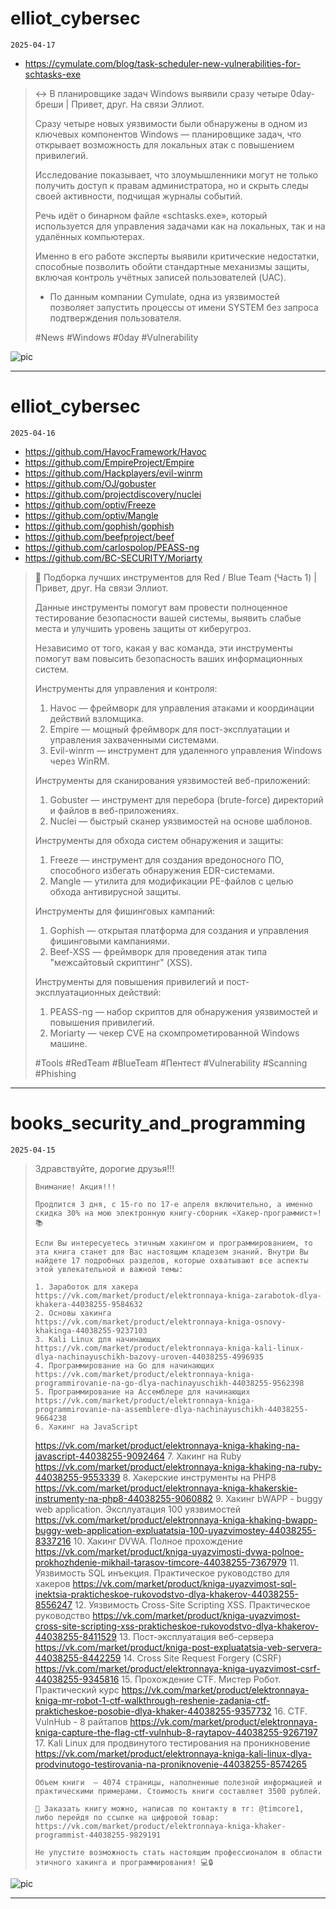 # elliot_cybersec
`2025-04-17`

* https://cymulate.com/blog/task-scheduler-new-vulnerabilities-for-schtasks-exe

<blockquote>
↔️ В планировщике задач Windows выявили сразу четыре 0day-бреши | Привет, друг. На связи Эллиот.

Сразу четыре новых уязвимости были обнаружены в одном из ключевых компонентов Windows — планировщике задач, что открывает возможность для локальных атак с повышением привилегий. 

Исследование показывает, что злоумышленники могут не только получить доступ к правам администратора, но и скрыть следы своей активности, подчищая журналы событий.

Речь идёт о бинарном файле «schtasks.exe», который используется для управления задачами как на локальных, так и на удалённых компьютерах. 

Именно в его работе эксперты выявили критические недостатки, способные позволить обойти стандартные механизмы защиты, включая контроль учётных записей пользователей (UAC).

- По данным компании Cymulate, одна из уязвимостей позволяет запустить процессы от имени SYSTEM без запроса подтверждения пользователя.

&#35;News &#35;Windows &#35;0day &#35;Vulnerability
</blockquote>

![pic](pictures/5778be3e930332bae44c66bc0ec0182d115d4fa0f51c19f1ff8d30361e9e9726.jpg)

---

# elliot_cybersec
`2025-04-16`

* https://github.com/HavocFramework/Havoc
* https://github.com/EmpireProject/Empire
* https://github.com/Hackplayers/evil-winrm
* https://github.com/OJ/gobuster
* https://github.com/projectdiscovery/nuclei
* https://github.com/optiv/Freeze
* https://github.com/optiv/Mangle
* https://github.com/gophish/gophish
* https://github.com/beefproject/beef
* https://github.com/carlospolop/PEASS-ng
* https://github.com/BC-SECURITY/Moriarty

<blockquote>
🎩 Подборка лучших инструментов для Red / Blue Team (Часть 1) | Привет, друг. На связи Эллиот.

Данные инструменты помогут вам провести полноценное тестирование безопасности вашей системы, выявить слабые места и улучшить уровень защиты от киберугроз. 

Независимо от того, какая у вас команда, эти инструменты помогут вам повысить безопасность ваших информационных систем.

Инструменты для управления и контроля:
1. Havoc — фреймворк для управления атаками и координации действий взломщика.
2. Empire — мощный фреймворк для пост-эксплуатации и управления захваченными системами.
3. Evil-winrm — инструмент для удаленного управления Windows через WinRM.               

Инструменты для сканирования уязвимостей веб-приложений:
1. Gobuster — инструмент для перебора (brute-force) директорий и файлов в веб-приложениях.
2. Nuclei — быстрый сканер уязвимостей на основе шаблонов.

Инструменты для обхода систем обнаружения и защиты:
1. Freeze — инструмент для создания вредоносного ПО, способного избегать обнаружения EDR-системами. 
2. Mangle — утилита для модификации PE-файлов с целью обхода антивирусной защиты.

Инструменты для фишинговых кампаний:
1. Gophish — открытая платформа для создания и управления фишинговыми кампаниями.
2. Beef-XSS — фреймворк для проведения атак типа &quot;межсайтовый скриптинг&quot; (XSS).

Инструменты для повышения привилегий и пост-эксплуатационных действий:
1. PEASS-ng — набор скриптов для обнаружения уязвимостей и повышения привилегий.
2. Moriarty  — чекер CVE на скомпрометированной Windows машине.

&#35;Tools &#35;RedTeam &#35;BlueTeam &#35;Пентест &#35;Vulnerability &#35;Scanning &#35;Phishing
</blockquote>

---

# books_security_and_programming
`2025-04-15`

<blockquote>
Здравствуйте, дорогие друзья!!!

    Внимание! Акция!!!

    Продлится 3 дня, с 15-го по 17-е апреля включительно, а именно скидка 30% на мою электронную книгу-сборник «Хакер-программист»! 📚

    Если Вы интересуетесь этичным хакингом и программированием, то эта книга станет для Вас настоящим кладезем знаний. Внутри Вы найдете 17 подробных разделов, которые охватывают все аспекты этой увлекательной и важной темы:

    1. Заработок для хакера
    https://vk.com/market/product/elektronnaya-kniga-zarabotok-dlya-khakera-44038255-9584632
    2. Основы хакинга
    https://vk.com/market/product/elektronnaya-kniga-osnovy-khakinga-44038255-9237103
    3. Kali Linux для начинающих
    https://vk.com/market/product/elektronnaya-kniga-kali-linux-dlya-nachinayuschikh-bazovy-uroven-44038255-4996935
    4. Программирование на Go для начинающих
    https://vk.com/market/product/elektronnaya-kniga-programmirovanie-na-go-dlya-nachinayuschikh-44038255-9562398
    5. Программирование на Ассемблере для начинающих
    https://vk.com/market/product/elektronnaya-kniga-programmirovanie-na-assemblere-dlya-nachinayuschikh-44038255-9664238
    6. Хакинг на JavaScript
   https://vk.com/market/product/elektronnaya-kniga-khaking-na-javascript-44038255-9092464
    7. Хакинг на Ruby
    https://vk.com/market/product/elektronnaya-kniga-khaking-na-ruby-44038255-9553339
    8. Хакерские инструменты на PHP8
   https://vk.com/market/product/elektronnaya-kniga-khakerskie-instrumenty-na-php8-44038255-9060882
    9. Хакинг bWAPP - buggy web application. Эксплуатация 100 уязвимостей
    https://vk.com/market/product/elektronnaya-kniga-khaking-bwapp-buggy-web-application-expluatatsia-100-uyazvimostey-44038255-8337216
    10. Хакинг DVWA. Полное прохождение
    https://vk.com/market/product/kniga-uyazvimosti-dvwa-polnoe-prokhozhdenie-mikhail-tarasov-timcore-44038255-7367979
    11. Уязвимость SQL инъекция. Практическое руководство для хакеров
    https://vk.com/market/product/kniga-uyazvimost-sql-inektsia-prakticheskoe-rukovodstvo-dlya-khakerov-44038255-8556247
    12. Уязвимость Cross-Site Scripting XSS. Практическое руководство
    https://vk.com/market/product/kniga-uyazvimost-cross-site-scripting-xss-prakticheskoe-rukovodstvo-dlya-khakerov-44038255-8411529
    13. Пост-эксплуатация веб-сервера
    https://vk.com/market/product/kniga-post-expluatatsia-veb-servera-44038255-8442259
    14. Cross Site Request Forgery (CSRF)
    https://vk.com/market/product/elektronnaya-kniga-uyazvimost-csrf-44038255-9345816
    15. Прохождение CTF. Мистер Робот. Практический курс
    https://vk.com/market/product/elektronnaya-kniga-mr-robot-1-ctf-walkthrough-reshenie-zadania-ctf-prakticheskoe-posobie-dlya-khaker-44038255-9357732
    16. CTF. VulnHub - 8 райтапов
    https://vk.com/market/product/elektronnaya-kniga-capture-the-flag-ctf-vulnhub-8-raytapov-44038255-9267197
    17. Kali Linux для продвинутого тестирования на проникновение
    https://vk.com/market/product/elektronnaya-kniga-kali-linux-dlya-prodvinutogo-testirovania-na-proniknovenie-44038255-8574265

    Объем книги  – 4074 страницы, наполненные полезной информацией и практическими примерами. Стоимость книги составляет 3500 рублей.

    🔗 Заказать книгу можно, написав по контакту в тг: @timcore1, либо перейдя по ссылке на цифровой товар:
    https://vk.com/market/product/elektronnaya-kniga-khaker-programmist-44038255-9829191

    Не упустите возможность стать настоящим профессионалом в области этичного хакинга и программирования! 💻🔒
</blockquote>

![pic](pictures/7ef909dde048fc94e4c63fe6b2c6c3926e5d558c2c2683e90b3253cfa5445200.jpg)

---

